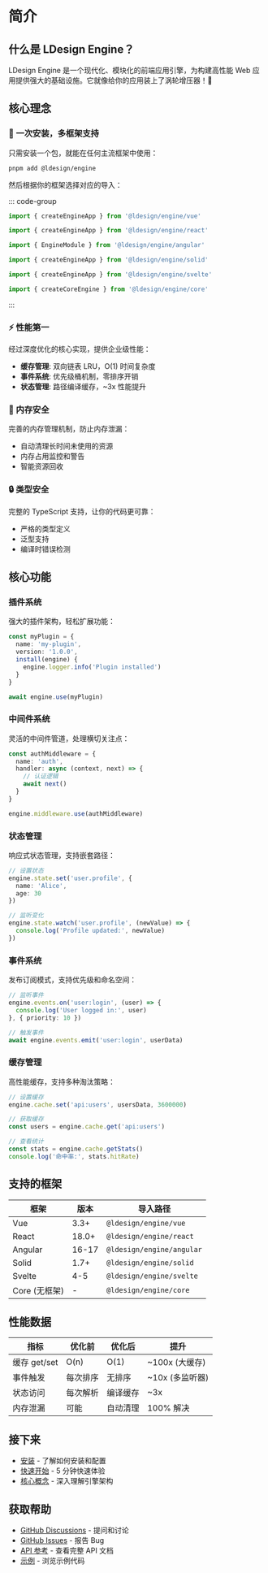 # 简介

## 什么是 LDesign Engine？

LDesign Engine 是一个现代化、模块化的前端应用引擎，为构建高性能 Web 应用提供强大的基础设施。它就像给你的应用装上了涡轮增压器！💨

## 核心理念

### 🎯 一次安装，多框架支持

只需安装一个包，就能在任何主流框架中使用：

```bash
pnpm add @ldesign/engine
```

然后根据你的框架选择对应的导入：

::: code-group

```typescript [Vue 3]
import { createEngineApp } from '@ldesign/engine/vue'
```

```typescript [React]
import { createEngineApp } from '@ldesign/engine/react'
```

```typescript [Angular]
import { EngineModule } from '@ldesign/engine/angular'
```

```typescript [Solid]
import { createEngineApp } from '@ldesign/engine/solid'
```

```typescript [Svelte]
import { createEngineApp } from '@ldesign/engine/svelte'
```

```typescript [Core (无框架)]
import { createCoreEngine } from '@ldesign/engine/core'
```

:::

### ⚡ 性能第一

经过深度优化的核心实现，提供企业级性能：

- **缓存管理**: 双向链表 LRU，O(1) 时间复杂度
- **事件系统**: 优先级桶机制，零排序开销
- **状态管理**: 路径编译缓存，~3x 性能提升

### 💾 内存安全

完善的内存管理机制，防止内存泄漏：

- 自动清理长时间未使用的资源
- 内存占用监控和警告
- 智能资源回收

### 🔒 类型安全

完整的 TypeScript 支持，让你的代码更可靠：

- 严格的类型定义
- 泛型支持
- 编译时错误检测

## 核心功能

### 插件系统

强大的插件架构，轻松扩展功能：

```typescript
const myPlugin = {
  name: 'my-plugin',
  version: '1.0.0',
  install(engine) {
    engine.logger.info('Plugin installed')
  }
}

await engine.use(myPlugin)
```

### 中间件系统

灵活的中间件管道，处理横切关注点：

```typescript
const authMiddleware = {
  name: 'auth',
  handler: async (context, next) => {
    // 认证逻辑
    await next()
  }
}

engine.middleware.use(authMiddleware)
```

### 状态管理

响应式状态管理，支持嵌套路径：

```typescript
// 设置状态
engine.state.set('user.profile', {
  name: 'Alice',
  age: 30
})

// 监听变化
engine.state.watch('user.profile', (newValue) => {
  console.log('Profile updated:', newValue)
})
```

### 事件系统

发布订阅模式，支持优先级和命名空间：

```typescript
// 监听事件
engine.events.on('user:login', (user) => {
  console.log('User logged in:', user)
}, { priority: 10 })

// 触发事件
await engine.events.emit('user:login', userData)
```

### 缓存管理

高性能缓存，支持多种淘汰策略：

```typescript
// 设置缓存
engine.cache.set('api:users', usersData, 3600000)

// 获取缓存
const users = engine.cache.get('api:users')

// 查看统计
const stats = engine.cache.getStats()
console.log('命中率:', stats.hitRate)
```

## 支持的框架

| 框架 | 版本 | 导入路径 |
|------|------|----------|
| Vue | 3.3+ | `@ldesign/engine/vue` |
| React | 18.0+ | `@ldesign/engine/react` |
| Angular | 16-17 | `@ldesign/engine/angular` |
| Solid | 1.7+ | `@ldesign/engine/solid` |
| Svelte | 4-5 | `@ldesign/engine/svelte` |
| Core (无框架) | - | `@ldesign/engine/core` |

## 性能数据

| 指标 | 优化前 | 优化后 | 提升 |
|------|--------|--------|------|
| 缓存 get/set | O(n) | O(1) | ~100x (大缓存) |
| 事件触发 | 每次排序 | 无排序 | ~10x (多监听器) |
| 状态访问 | 每次解析 | 编译缓存 | ~3x |
| 内存泄漏 | 可能 | 自动清理 | 100% 解决 |

## 接下来

- [安装](./installation) - 了解如何安装和配置
- [快速开始](./getting-started) - 5 分钟快速体验
- [核心概念](./core-concepts) - 深入理解引擎架构

## 获取帮助

- [GitHub Discussions](https://github.com/ldesign/engine/discussions) - 提问和讨论
- [GitHub Issues](https://github.com/ldesign/engine/issues) - 报告 Bug
- [API 参考](/api/) - 查看完整 API 文档
- [示例](/examples/) - 浏览示例代码

